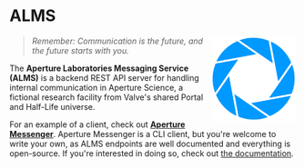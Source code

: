 # ALMS

<img src="./docs/img/logo.png" align="right" alt="ALMS logo" width="150" height="150">

> *Remember: Communication is the future, and the future starts with you.*

The **Aperture Laboratories Messaging Service (ALMS)** is a backend REST API server for handling internal communication in Aperture Science, a fictional research facility from Valve's shared Portal and Half-Life universe.

For an example of a client, check out [**Aperture Messenger**](https://github.com/oschl-git/aperture-messenger). Aperture Messenger is a CLI client, but you're welcome to write your own, as ALMS endpoints are well documented and everything is open-source. If you're interested in doing so, check out [the documentation]().